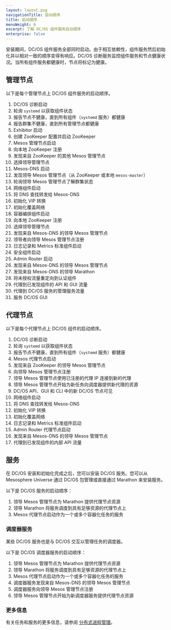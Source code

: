 ```yaml
---
layout: layout.pug
navigationTitle: 启动顺序
title: 启动顺序
menuWeight: 6
excerpt: 了解 DC/OS 组件服务启动顺序
enterprise: false
---
```


安装期间，DC/OS 组件服务全部同时启动。由于相互依赖性，组件服务然后初始化并以相对一致的顺序变得有响应。DC/OS 诊断服务监控组件服务和节点健康状况。当所有组件服务都健康时，节点将标记为健康。

## 管理节点

以下是每个管理节点上 DC/OS 组件服务的启动顺序。

1. DC/OS 诊断启动
 1. 轮询 `systemd` 以获取组件状态
 1. 报告节点不健康，直到所有组件（`systemd` 服务）都健康
 1. 报告群集不健康，直到所有管理节点都健康
1. Exhibitor 启动
 1. 创建 ZooKeeper 配置并启动 ZooKeeper
1. Mesos 管理节点启动
 1. 向本地 ZooKeeper 注册
 1. 发现来自 ZooKeeper 的其他 Mesos 管理节点
 1. 选择领导管理节点
1. Mesos-DNS 启动
 1. 发现领导 Mesos 管理节点（从 ZooKeeper 或本地 `mesos-master`）
 1. 轮询领导 Mesos 管理节点了解群集状态
1. 网络组件启动
 1. 将 DNS 查找转发给 Mesos-DNS
 1. 初始化 VIP 转换
 1. 初始化覆盖网络
1. 容器编排组件启动
 1. 向本地 ZooKeeper 注册
 1. 选择领导管理节点
 1. 发现来自 Mesos-DNS 的领导 Mesos 管理节点
 1. 领导者向领导 Mesos 管理节点注册
1. 日志记录和 Metrics 标准组件启动
1. 安全组件启动
1. Admin Router 启动
 1. 发现来自 Mesos-DNS 的领导 Mesos 管理节点
 1. 发现来自 Mesos-DNS 的领导 Marathon
 1. 将未授权流量重定向到认证组件
 1. 代理到已发现组件的 API 和 GUI 流量
 1. 代理到 DC/OS 服务的管理服务流量
 1. 服务 DC/OS GUI

## 代理节点

以下是每个代理节点上 DC/OS 组件的启动顺序。

1. DC/OS 诊断启动
 1. 轮询 `systemd` 以获取组件状态
 1. 报告节点不健康，直到所有组件（`systemd` 服务）都健康
1. Mesos 代理节点启动
 1. 发现来自 ZooKeeper 的领导 Mesos 管理节点
 1. 向领导 Mesos 管理节点注册
 1. 领导 Mesos 管理节点使用已注册的代理 IP 连接到新的代理
 1. 领导 Mesos 管理节点开始为新任务向调度器提供新代理的资源
 1. DC/OS API、GUI 和 CLI 中的新 DC/OS 节点可见
1. 网络组件启动
 1. 将 DNS 查找转发给 Mesos-DNS
 1. 初始化 VIP 转换
 1. 初始化覆盖网络
1. 日志记录和 Metrics 标准组件启动
1. Admin Router 代理节点启动
 1. 发现来自 Mesos-DNS 的领导 Mesos 管理节点
 1. 代理到已发现组件的内部 API 流量

## 服务

在 DC/OS 安装和初始化完成之后，您可以安装 DC/OS 服务。您可以从 Mesosphere Universe 通过 DC/OS 包管理或直接通过 Marathon 来安装服务。

以下是 DC/OS 服务的启动顺序：

1. 领导 Mesos 管理节点为 Marathon 提供代理节点资源
1. 领导 Marathon 将服务调度到具有足够资源的代理节点上
1. Mesos 代理节点启动作为一个或多个容器化任务的服务

### 调度器服务

某些 DC/OS 服务也是与 DC/OS 交互以管理任务的调度器。

以下是 DC/OS 调度器服务的启动顺序：

1. 领导 Mesos 管理节点为 Marathon 提供代理节点资源
1. 领导 Marathon 将服务调度到具有足够资源的代理节点上
1. Mesos 代理节点启动作为一个或多个容器化任务的服务
1. 调度器服务发现来自 Mesos-DNS 的领导 Mesos 管理节点
1. 调度器服务向领导 Mesos 管理节点注册
1. 领导 Mesos 管理节点开始为新调度器服务提供代理节点资源

### 更多信息

有关任务和服务的更多信息，请参阅 [分布式进程管理](/1.12/overview/architecture/distributed-process-management/)。
